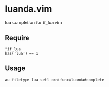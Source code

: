 # luanda.vim

lua completion for if\_lua vim

## Require

```vim
"if_lua
has('lua') == 1
```

## Usage

```vim
au filetype lua setl omnifunc=luanda#complete
```
